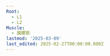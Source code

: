 ```yaml
---
Root:
  - L1
  - L2
Muscle:
  - 腸腰筋
lastmod: '2025-03-09'
last_edited: 2025-02-27T00:00:00.000Z
---
```



